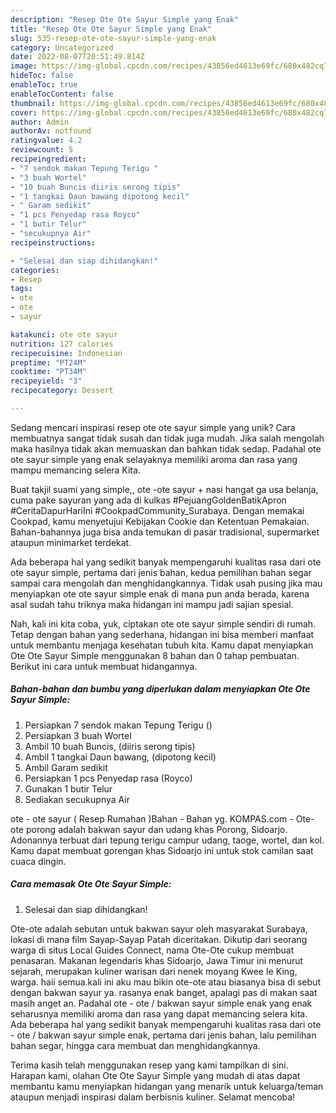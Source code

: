 ```yaml
---
description: "Resep Ote Ote Sayur Simple yang Enak"
title: "Resep Ote Ote Sayur Simple yang Enak"
slug: 535-resep-ote-ote-sayur-simple-yang-enak
category: Uncategorized
date: 2022-08-07T20:51:49.814Z
image: https://img-global.cpcdn.com/recipes/43856ed4613e69fc/680x482cq70/ote-ote-sayur-simple-foto-resep-utama.jpg
hideToc: false
enableToc: true
enableTocContent: false
thumbnail: https://img-global.cpcdn.com/recipes/43856ed4613e69fc/680x482cq70/ote-ote-sayur-simple-foto-resep-utama.jpg
cover: https://img-global.cpcdn.com/recipes/43856ed4613e69fc/680x482cq70/ote-ote-sayur-simple-foto-resep-utama.jpg
author: Admin
authorAv: notfound
ratingvalue: 4.2
reviewcount: 5
recipeingredient:
- "7 sendok makan Tepung Terigu "
- "3 buah Wortel"
- "10 buah Buncis diiris serong tipis"
- "1 tangkai Daun bawang dipotong kecil"
- " Garam sedikit"
- "1 pcs Penyedap rasa Royco"
- "1 butir Telur"
- "secukupnya Air"
recipeinstructions:

- "Selesai dan siap dihidangkan!"
categories:
- Resep
tags:
- ote
- ote
- sayur

katakunci: ote ote sayur 
nutrition: 127 calories
recipecuisine: Indonesian
preptime: "PT24M"
cooktime: "PT34M"
recipeyield: "3"
recipecategory: Dessert

---
```





Sedang mencari inspirasi resep ote ote sayur simple yang unik? Cara membuatnya sangat tidak susah dan tidak juga mudah. Jika salah mengolah maka hasilnya tidak akan memuaskan dan bahkan tidak sedap. Padahal ote ote sayur simple yang enak selayaknya memiliki aroma dan rasa yang mampu memancing selera Kita.





Buat takjil suami yang simple,, ote -ote sayur + nasi hangat ga usa belanja, cuma pake sayuran yang ada di kulkas #PejuangGoldenBatikApron #CeritaDapurHariIni #CookpadCommunity_Surabaya. Dengan memakai Cookpad, kamu menyetujui Kebijakan Cookie dan Ketentuan Pemakaian. Bahan-bahannya juga bisa anda temukan di pasar tradisional, supermarket ataupun minimarket terdekat.

Ada beberapa hal yang sedikit banyak mempengaruhi kualitas rasa dari ote ote sayur simple, pertama dari jenis bahan, kedua pemilihan bahan segar sampai cara mengolah dan menghidangkannya. Tidak usah pusing jika mau menyiapkan ote ote sayur simple enak di mana pun anda berada, karena asal sudah tahu triknya maka hidangan ini mampu jadi sajian spesial.






Nah, kali ini kita coba, yuk, ciptakan ote ote sayur simple sendiri di rumah. Tetap dengan bahan yang sederhana, hidangan ini bisa memberi manfaat untuk membantu menjaga kesehatan tubuh kita. Kamu dapat menyiapkan Ote Ote Sayur Simple menggunakan 8 bahan dan 0 tahap pembuatan. Berikut ini cara untuk membuat hidangannya.

<!--inarticleads1-->

##### Bahan-bahan dan bumbu yang diperlukan dalam menyiapkan Ote Ote Sayur Simple:

1. Persiapkan 7 sendok makan Tepung Terigu ()
1. Persiapkan 3 buah Wortel
1. Ambil 10 buah Buncis, (diiris serong tipis)
1. Ambil 1 tangkai Daun bawang, (dipotong kecil)
1. Ambil  Garam sedikit
1. Persiapkan 1 pcs Penyedap rasa (Royco)
1. Gunakan 1 butir Telur
1. Sediakan secukupnya Air


ote - ote sayur ( Resep Rumahan )Bahan - Bahan yg. KOMPAS.com - Ote-ote porong adalah bakwan sayur dan udang khas Porong, Sidoarjo. Adonannya terbuat dari tepung terigu campur udang, taoge, wortel, dan kol. Kamu dapat membuat gorengan khas Sidoarjo ini untuk stok camilan saat cuaca dingin. 

<!--inarticleads2-->

##### Cara memasak Ote Ote Sayur Simple:


1. Selesai dan siap dihidangkan!

Ote-ote adalah sebutan untuk bakwan sayur oleh masyarakat Surabaya, lokasi di mana film Sayap-Sayap Patah diceritakan. Dikutip dari seorang warga di situs Local Guides Connect, nama Ote-Ote cukup membuat penasaran. Makanan legendaris khas Sidoarjo, Jawa Timur ini menurut sejarah, merupakan kuliner warisan dari nenek moyang Kwee Ie King, warga. haii semua.kali ini aku mau bikin ote-ote atau biasanya bisa di sebut dengan bakwan sayur ya. rasanya enak banget, apalagi pas di makan saat masih anget an. Padahal ote - ote / bakwan sayur simple enak yang enak seharusnya memiliki aroma dan rasa yang dapat memancing selera kita. Ada beberapa hal yang sedikit banyak mempengaruhi kualitas rasa dari ote - ote / bakwan sayur simple enak, pertama dari jenis bahan, lalu pemilihan bahan segar, hingga cara membuat dan menghidangkannya. 

Terima kasih telah menggunakan resep yang kami tampilkan di sini. Harapan kami, olahan Ote Ote Sayur Simple yang mudah di atas dapat membantu kamu menyiapkan hidangan yang menarik untuk keluarga/teman ataupun menjadi inspirasi dalam berbisnis kuliner. Selamat mencoba!
